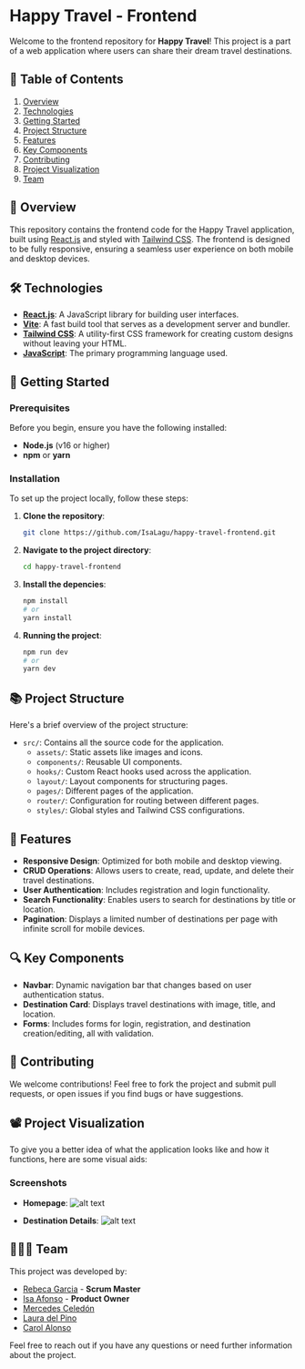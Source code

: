 # Happy Travel - Frontend

Welcome to the frontend repository for **Happy Travel**! This project is a part of a web application where users can share their dream travel destinations.

## 📑 Table of Contents

1. [Overview](#-overview)
2. [Technologies](#-technologies)
3. [Getting Started](#-getting-started)
4. [Project Structure](#-project-structure)
5. [Features](#-features)
6. [Key Components](#-key-components)
7. [Contributing](#-contributing)
8. [Project Visualization](#-project-visualization)
9. [Team](#-team)

## 🧭 Overview

This repository contains the frontend code for the Happy Travel application, built using [React.js](https://reactjs.org/) and styled with [Tailwind CSS](https://tailwindcss.com/). The frontend is designed to be fully responsive, ensuring a seamless user experience on both mobile and desktop devices.

## 🛠️ Technologies

- **[React.js](https://reactjs.org/)**: A JavaScript library for building user interfaces.
- **[Vite](https://vitejs.dev/)**: A fast build tool that serves as a development server and bundler.
- **[Tailwind CSS](https://tailwindcss.com/)**: A utility-first CSS framework for creating custom designs without leaving your HTML.
- **[JavaScript](https://developer.mozilla.org/en-US/docs/Web/JavaScript)**: The primary programming language used.

## 🚀 Getting Started

### Prerequisites

Before you begin, ensure you have the following installed:

- **Node.js** (v16 or higher)
- **npm** or **yarn**

### Installation

To set up the project locally, follow these steps:

1. **Clone the repository**:
   ```bash
   git clone https://github.com/IsaLagu/happy-travel-frontend.git

2. **Navigate to the project directory**:
   ```bash
   cd happy-travel-frontend

3. **Install the depencies**:
   ```bash
   npm install
   # or
   yarn install

4. **Running the project**:
   ```bash
   npm run dev
   # or
   yarn dev
   
## 📚 Project Structure

Here's a brief overview of the project structure:

- `src/`: Contains all the source code for the application.
  - `assets/`: Static assets like images and icons.
  - `components/`: Reusable UI components.
  - `hooks/`: Custom React hooks used across the application.
  - `layout/`: Layout components for structuring pages.
  - `pages/`: Different pages of the application.
  - `router/`: Configuration for routing between different pages.
  - `styles/`: Global styles and Tailwind CSS configurations.
  
## 📄 Features

- **Responsive Design**: Optimized for both mobile and desktop viewing.
- **CRUD Operations**: Allows users to create, read, update, and delete their travel destinations.
- **User Authentication**: Includes registration and login functionality.
- **Search Functionality**: Enables users to search for destinations by title or location.
- **Pagination**: Displays a limited number of destinations per page with infinite scroll for mobile devices.

## 🔍 Key Components

- **Navbar**: Dynamic navigation bar that changes based on user authentication status.
- **Destination Card**: Displays travel destinations with image, title, and location.
- **Forms**: Includes forms for login, registration, and destination creation/editing, all with validation.


## 🤝 Contributing

We welcome contributions! Feel free to fork the project and submit pull requests, or open issues if you find bugs or have suggestions.

## 📽️ Project Visualization

To give you a better idea of what the application looks like and how it functions, here are some visual aids:

### Screenshots

- **Homepage**:
![alt text](<imagereadme1.png>)
 

- **Destination Details**:
  ![alt text](<imagereadme2.png>)


## 🧑‍🤝‍🧑 Team

This project was developed by:

- [Rebeca Garcia](https://github.com/rebkg87) - **Scrum Master**
- [Isa Afonso](https://github.com/IsaLagu) - **Product Owner**
- [Mercedes Celedón](https://github.com/Mercedes-Celedon)
- [Laura del Pino](https://github.com/Lauraa23)
- [Carol Alonso](https://github.com/Calonsogon)

Feel free to reach out if you have any questions or need further information about the project.

